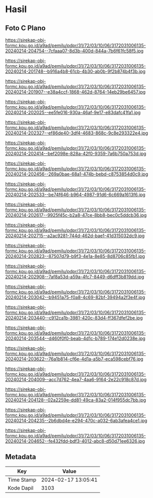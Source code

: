 # Hasil

## Foto C Plano

https://sirekap-obj-formc.kpu.go.id/a9ad/pemilu/pdpr/31/72/03/10/06/3172031006135-20240214-204754--7cfaaa07-8d3b-400d-844a-7b6f61fc58f5.jpg

https://sirekap-obj-formc.kpu.go.id/a9ad/pemilu/pdpr/31/72/03/10/06/3172031006135-20240214-201748--b916a4b8-61cb-4b30-ab0b-9f2b874b4f3b.jpg

https://sirekap-obj-formc.kpu.go.id/a9ad/pemilu/pdpr/31/72/03/10/06/3172031006135-20240214-201907--e38a4ccf-1868-462d-8764-14eb29be6457.jpg

https://sirekap-obj-formc.kpu.go.id/a9ad/pemilu/pdpr/31/72/03/10/06/3172031006135-20240214-202025--ee5fe016-930a-46af-9e17-e83dafc41fa1.jpg

https://sirekap-obj-formc.kpu.go.id/a9ad/pemilu/pdpr/31/72/03/10/06/3172031006135-20240214-202327--ef86de40-3df4-4683-868c-9c8e293322e4.jpg

https://sirekap-obj-formc.kpu.go.id/a9ad/pemilu/pdpr/31/72/03/10/06/3172031006135-20240214-202414--bef2098e-828a-42f0-9359-7a6b750a753d.jpg

https://sirekap-obj-formc.kpu.go.id/a9ad/pemilu/pdpr/31/72/03/10/06/3172031006135-20240214-202456--269a0bae-68a1-474b-bebd-c8753854d0c9.jpg

https://sirekap-obj-formc.kpu.go.id/a9ad/pemilu/pdpr/31/72/03/10/06/3172031006135-20240214-202533--be74f646-b964-4987-91d6-6c669a1613f6.jpg

https://sirekap-obj-formc.kpu.go.id/a9ad/pemilu/pdpr/31/72/03/10/06/3172031006135-20240214-202617--9925f45c-b2a8-47ce-8bb8-bec0c5ddcb36.jpg

https://sirekap-obj-formc.kpu.go.id/a9ad/pemilu/pdpr/31/72/03/10/06/3172031006135-20240214-202715--a2ac9281-744d-462d-bae1-41d315032dc9.jpg

https://sirekap-obj-formc.kpu.go.id/a9ad/pemilu/pdpr/31/72/03/10/06/3172031006135-20240214-202823--87507d79-b9f3-4e1a-8e85-8d8706c85fb1.jpg

https://sirekap-obj-formc.kpu.go.id/a9ad/pemilu/pdpr/31/72/03/10/06/3172031006135-20240214-202908--7af8a53d-a59a-4fc7-8449-d6dff3b819dd.jpg

https://sirekap-obj-formc.kpu.go.id/a9ad/pemilu/pdpr/31/72/03/10/06/3172031006135-20240214-203042--b9451a75-f0a8-4c69-82bf-39494a2f3e4f.jpg

https://sirekap-obj-formc.kpu.go.id/a9ad/pemilu/pdpr/31/72/03/10/06/3172031006135-20240214-203440--c912ca1b-3981-420c-83d4-ff367dfef2be.jpg

https://sirekap-obj-formc.kpu.go.id/a9ad/pemilu/pdpr/31/72/03/10/06/3172031006135-20240214-203544--d460f0f0-beab-4d1c-b789-174e12d0238e.jpg

https://sirekap-obj-formc.kpu.go.id/a9ad/pemilu/pdpr/31/72/03/10/06/3172031006135-20240214-203622--76a1b814-cf6e-4d1a-a5b7-eca598cebf76.jpg

https://sirekap-obj-formc.kpu.go.id/a9ad/pemilu/pdpr/31/72/03/10/06/3172031006135-20240214-204009--acc7d762-4ea7-4aa6-9164-2e22c918c87d.jpg

https://sirekap-obj-formc.kpu.go.id/a9ad/pemilu/pdpr/31/72/03/10/06/3172031006135-20240214-204128--02a2259e-dd81-49ca-83a2-014f955dc7bb.jpg

https://sirekap-obj-formc.kpu.go.id/a9ad/pemilu/pdpr/31/72/03/10/06/3172031006135-20240214-204235--2b6dbd4e-e294-470c-a032-6ab3afea4ce1.jpg

https://sirekap-obj-formc.kpu.go.id/a9ad/pemilu/pdpr/31/72/03/10/06/3172031006135-20240214-204652--fe432fdd-bdf3-4012-abc8-d50d71ee6326.jpg


## Metadata

| Key        | Value               |
| ---------- | ------------------- |
| Time Stamp | 2024-02-17 13:05:41 |
| Kode Dapil | 3103                |



